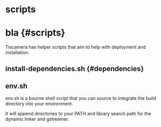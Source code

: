 # scripts

# bla  {#scripts}
Tiscamera has helper scripts that aim to help with deployment and installation.

## install-dependencies.sh     {#dependencies}

## env.sh

env.sh is a bourne shell script that you can source to integrate the build directory
into your environment. 

It will append directories to your PATH and library search path for the dynamic linker
and gstreamer.

<!-- it will add multi <\!--  -\-> -->
